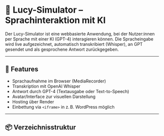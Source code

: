 # 🎤 Lucy-Simulator – Sprachinteraktion mit KI

Der Lucy-Simulator ist eine webbasierte Anwendung, bei der Nutzer:innen per Sprache mit einer KI (GPT-4) interagieren können. Die Spracheingabe wird live aufgezeichnet, automatisch transkribiert (Whisper), an GPT gesendet und als gesprochene Antwort zurückgegeben.

---

## 🚀 Features

- Sprachaufnahme im Browser (MediaRecorder)
- Transkription mit OpenAI Whisper
- Antwort durch GPT-4 (Textausgabe oder Text-to-Speech)
- Avatar/Interface zur visuellen Darstellung
- Hosting über Render
- Einbettung via `<iframe>` in z. B. WordPress möglich

---

## 📦 Verzeichnisstruktur

